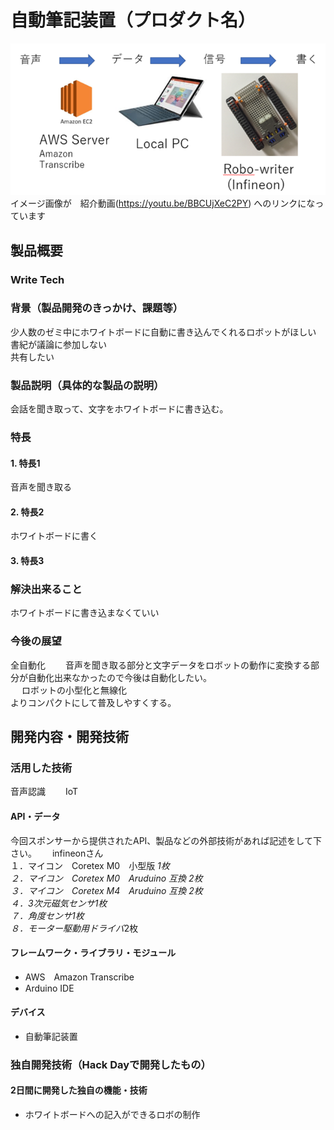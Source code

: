 # 自動筆記装置（プロダクト名）

[![Product Name](nagare.png)](https://youtu.be/BBCUjXeC2PY)    
イメージ画像が　紹介動画(https://youtu.be/BBCUjXeC2PY) へのリンクになっています　　

## 製品概要
### Write Tech

### 背景（製品開発のきっかけ、課題等）
少人数のゼミ中にホワイトボードに自動に書き込んでくれるロボットがほしい  
書紀が議論に参加しない  
共有したい  

### 製品説明（具体的な製品の説明）
会話を聞き取って、文字をホワイトボードに書き込む。

### 特長
#### 1. 特長1
音声を聞き取る
#### 2. 特長2
ホワイトボードに書く
#### 3. 特長3

### 解決出来ること
ホワイトボードに書き込まなくていい

### 今後の展望
全自動化　　
音声を聞き取る部分と文字データをロボットの動作に変換する部分が自動化出来なかったので今後は自動化したい。　　  
　
ロボットの小型化と無線化  
よりコンパクトにして普及しやすくする。  

## 開発内容・開発技術
### 活用した技術
音声認識　　
IoT

#### API・データ
今回スポンサーから提供されたAPI、製品などの外部技術があれば記述をして下さい。　　
infineonさん  
１．マイコン　Coretex M0　小型版 *1枚  
２．マイコン　Coretex M0　Aruduino 互換 *2枚  
３．マイコン　Coretex M4　Aruduino 互換 *2枚  
４．3次元磁気センサ*1枚  
７．角度センサ*1枚  
８．モーター駆動用ドライバ*2枚  

#### フレームワーク・ライブラリ・モジュール
* AWS　Amazon Transcribe  
* Arduino IDE

#### デバイス
* 自動筆記装置

### 独自開発技術（Hack Dayで開発したもの）
#### 2日間に開発した独自の機能・技術
* ホワイトボードへの記入ができるロボの制作
